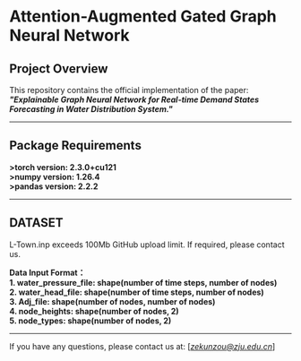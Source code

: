 # Attention-Augmented Gated Graph Neural Network
## Project Overview
This repository contains the official implementation of the paper:  
***"Explainable Graph Neural Network for Real-time Demand States Forecasting in Water Distribution System."***

***
## Package Requirements
  **>torch version: 2.3.0+cu121**  
  **>numpy version: 1.26.4**  
  **>pandas version: 2.2.2**  
  
***
## DATASET
L-Town.inp exceeds 100Mb GitHub upload limit. If required, please contact us.  

**Data Input Format：**  
  **1. water_pressure_file: shape(number of time steps, number of nodes)**  
  **2. water_head_file: shape(number of time steps, number of nodes)**  
  **3. Adj_file: shape(number of nodes, number of nodes)**  
  **4. node_heights: shape(number of nodes, 2)**  
  **5. node_types: shape(number of nodes, 2)**  

***
If you have any questions, please contact us at: [*zekunzou@zju.edu.cn*]
